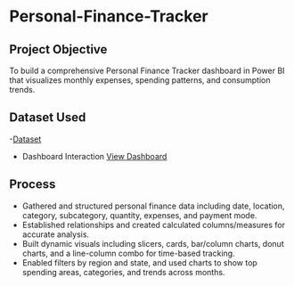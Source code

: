  # Personal-Finance-Tracker
## Project Objective 
To build a comprehensive Personal Finance Tracker dashboard in Power BI that visualizes monthly expenses, spending patterns, and consumption trends.

## Dataset Used
-<a href="https://github.com/orca17/Personal-Finance-Tracker/blob/main/PFT.xlsx">Dataset</a>



- Dashboard Interaction <a href = https://github.com/orca17/Personal-Finance-Tracker/blob/main/Dashboard%20Interaction.png”>View Dashboard</a>

## Process
- Gathered and structured personal finance data including date, location, category, subcategory, quantity, expenses, and payment mode.
- Established relationships and created calculated columns/measures for accurate analysis.
- Built dynamic visuals including slicers, cards, bar/column charts, donut charts, and a line-column combo for time-based tracking.
- Enabled filters by region and state, and used charts to show top spending areas, categories, and trends across months.
